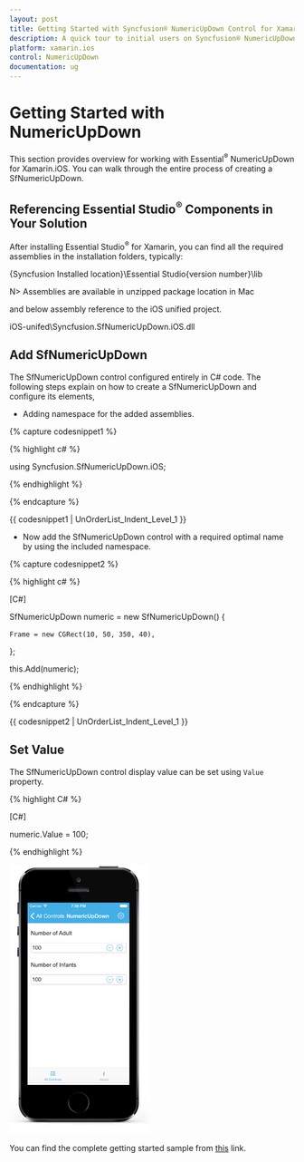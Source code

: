 ```yaml
---
layout: post
title: Getting Started with Syncfusion® NumericUpDown Control for Xamarin.iOS
description: A quick tour to initial users on Syncfusion® NumericUpDown control and customization features available in Xamarin.iOS platform 
platform: xamarin.ios
control: NumericUpDown 
documentation: ug
---
```


# Getting Started with NumericUpDown

This section provides overview for working with Essential<sup>®</sup> NumericUpDown for Xamarin.iOS. You can walk through the entire process of creating a SfNumericUpDown.

## Referencing Essential Studio<sup>®</sup> Components in Your Solution	

After installing Essential Studio<sup>®</sup> for Xamarin, you can find all the required assemblies in the installation folders, typically:

{Syncfusion Installed location}\Essential Studio{version number}\lib

N> Assemblies are available in unzipped package location in Mac

and below assembly reference to the iOS unified project.

iOS-unifed\Syncfusion.SfNumericUpDown.iOS.dll

## Add SfNumericUpDown

The SfNumericUpDown control configured entirely in C# code. The following steps explain on how to create a SfNumericUpDown and configure its elements,

* Adding namespace for the added assemblies. 

{% capture codesnippet1 %}

{% highlight c# %}

using Syncfusion.SfNumericUpDown.iOS; 

{% endhighlight %}

{% endcapture %}

{{ codesnippet1 | UnOrderList_Indent_Level_1 }} 

* Now add the SfNumericUpDown control with a required optimal name by using the included namespace.

{% capture codesnippet2 %}

{% highlight c# %}

[C#]

SfNumericUpDown numeric = new SfNumericUpDown()
{
	
	Frame = new CGRect(10, 50, 350, 40),
};

this.Add(numeric);

{% endhighlight %}

{% endcapture %}

{{ codesnippet2 | UnOrderList_Indent_Level_1 }} 

## Set Value

The SfNumericUpDown control display value can be set using `Value` property. 

{% highlight C# %}

[C#]

numeric.Value = 100;

{% endhighlight %}

![Display the NumericUpDown with value](images/gettingstarted.png)

You can find the complete getting started sample from [this](https://github.com/SyncfusionExamples/Getting-Started-SfNumericUpDown-in-Xamarin-iOS) link.